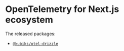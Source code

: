 # OpenTelemetry for Next.js ecosystem

The released packages:

- [`@kubiks/otel-drizzle`](./packages/otel-drizzle/README.md)
